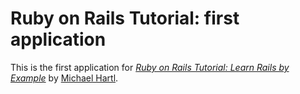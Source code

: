 # Ruby on Rails Tutorial: first application 

This is the first application for 
[*Ruby on Rails Tutorial: Learn Rails by Example*](http://railstutorial.org/) 
by [Michael Hartl](http://michaelhartl.com/).
